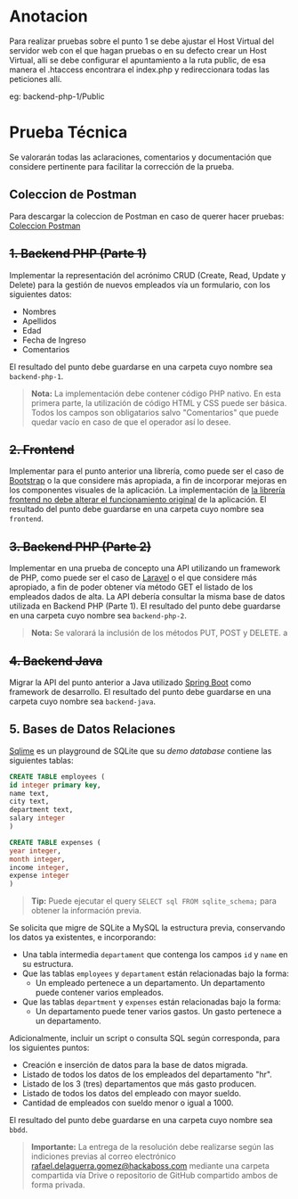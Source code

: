 # Anotacion

Para realizar pruebas sobre el punto 1 se debe ajustar el Host Virtual del servidor web con el que hagan pruebas o en su defecto crear un Host Virtual, alli se debe configurar el apuntamiento a la ruta public, de esa manera el .htaccess encontrara el index.php y redireccionara todas las peticiones allí.

eg: backend-php-1/Public

# Prueba Técnica

Se valorarán todas las aclaraciones, comentarios y documentación que considere pertinente para facilitar la corrección de la prueba.

## Coleccion de Postman
Para descargar la coleccion de Postman en caso de querer hacer pruebas: [Coleccion Postman](https://1drv.ms/f/s!AvEt0ZAwJwYv8fkqJsGX1lO47ks1xQ?e=7iQvfh)

## ~~1. Backend PHP (Parte 1)~~

Implementar la representación del acrónimo CRUD (Create, Read, Update y Delete) para la gestión de nuevos empleados vía un formulario, con los siguientes datos:

- Nombres
- Apellidos
- Edad
- Fecha de Ingreso
- Comentarios

El resultado del punto debe guardarse en una carpeta cuyo nombre sea `backend-php-1`.

> **Nota:** La implementación debe contener código PHP nativo. En esta primera parte, la utilización de código HTML y CSS puede ser básica. Todos los campos son obligatarios salvo "Comentarios" que puede quedar vacío en caso de que el operador así lo desee.  

## ~~2. Frontend~~

Implementar para el punto anterior una librerí­a, como puede ser el caso de [Bootstrap](https://getbootstrap.com/) o la que considere más apropiada, a fin de incorporar mejoras en los componentes visuales de la aplicación. La implementación de <u>la librería frontend no debe alterar el funcionamiento original</u> de la aplicación. El resultado del punto debe guardarse en una carpeta cuyo nombre sea `frontend`. 

## ~~3. Backend PHP (Parte 2)~~

Implementar en una prueba de concepto una API utilizando un framework de PHP, como puede ser el caso de [Laravel](https://laravel.com/) o el que considere más apropiado, a fin de poder obtener vía método GET el listado de los empleados dados de alta. La API debería consultar la misma base de datos utilizada en Backend PHP (Parte 1). El resultado del punto debe guardarse en una carpeta cuyo nombre sea `backend-php-2`.

> **Nota:** Se valorará la inclusión de los métodos PUT, POST y DELETE.
a
## ~~4. Backend Java~~

Migrar la API del punto anterior a Java utilizado [Spring Boot](https://spring.io/projects/spring-boot) como framework de desarrollo. El resultado del punto debe guardarse en una carpeta cuyo nombre sea `backend-java`.

## 5. Bases de Datos Relaciones

[Sqlime](https://sqlime.org/) es un playground de SQLite que su *demo database* contiene las siguientes tablas:

```sql
CREATE TABLE employees (
id integer primary key,
name text,
city text,
department text,
salary integer
)

CREATE TABLE expenses (
year integer,
month integer,
income integer,
expense integer
)
```

> **Tip:** Puede ejecutar el query `SELECT sql FROM sqlite_schema;` para obtener la información previa.

Se solicita que migre de SQLite a MySQL la estructura previa, conservando los datos ya existentes, e incorporando:

- Una tabla intermedia `departament` que contenga los campos `id` y `name` en su estructura.
- Que las tablas `employees` y `departament` están relacionadas bajo la forma:
    - Un empleado pertenece a un departamento. Un departamento puede contener varios empleados.
- Que las tablas `department` y `expenses` están relacionadas bajo la forma:
    - Un departamento puede tener varios gastos. Un gasto pertenece a un departamento.

Adicionalmente, incluir un script o consulta SQL según corresponda, para los siguientes puntos:

- Creación e inserción de datos para la base de datos migrada.
- Listado de todos los datos de los empleados del departamento "hr".
- Listado de los 3 (tres) departamentos que más gasto producen.
- Listado de todos los datos del empleado con mayor sueldo.
- Cantidad de empleados con sueldo menor o igual a 1000.

El resultado del punto debe guardarse en una carpeta cuyo nombre sea `bbdd`.

> **Importante:** La entrega de la resolución debe realizarse según las indiciones previas al correo electrónico rafael.delaguerra.gomez@hackaboss.com mediante una carpeta compartida ví­a Drive o repositorio de GitHub compartido ambos de forma privada.
